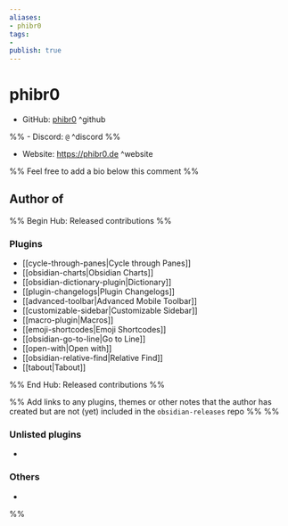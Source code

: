 ```yaml
---
aliases:
- phibr0
tags: 
- 
publish: true
---
```


# phibr0

- GitHub: [phibr0](https://github.com/phibr0/) ^github

%% - Discord: `@` ^discord %%

- Website: <https://phibr0.de> ^website

<!-- - [[Publish sites|Publish site]]: ^publish -->

%% Feel free to add a bio below this comment %%


## Author of

%% Begin Hub: Released contributions %%
### Plugins
- [[cycle-through-panes|Cycle through Panes]]
- [[obsidian-charts|Obsidian Charts]]
- [[obsidian-dictionary-plugin|Dictionary]]
- [[plugin-changelogs|Plugin Changelogs]]
- [[advanced-toolbar|Advanced Mobile Toolbar]]
- [[customizable-sidebar|Customizable Sidebar]]
- [[macro-plugin|Macros]]
- [[emoji-shortcodes|Emoji Shortcodes]]
- [[obsidian-go-to-line|Go to Line]]
- [[open-with|Open with]]
- [[obsidian-relative-find|Relative Find]]
- [[tabout|Tabout]]

%% End Hub: Released contributions %%

%% Add links to any plugins, themes or other notes that the author has created but are not (yet) included in the `obsidian-releases` repo %%
%%
### Unlisted plugins

- 

### Others

- 
%%

<!--
## Sponsor this author

- [[GitHub sponsors]]: [Sponsor @phibr0 on GitHub Sponsors](https://github.com/sponsors/phibr0) ^github-sponsor
- [[Buy me a coffee]]: ^buy-me-a-coffee
- [[PayPal]]: ^paypal
- [[Patreon]]: ^patreon

-->

<!--
## Follow this author

- [[YouTube Channels|On YouTube]]: ^youtube
- Twitter: ^twitter
- ...
-->